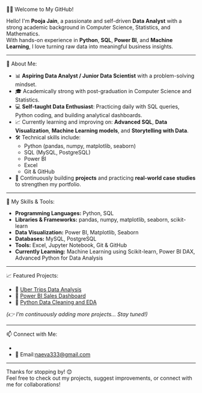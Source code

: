 🙋‍♀️ Welcome to My GitHub!

Hello! I'm **Pooja Jain**, a passionate and self-driven **Data Analyst** with a strong academic background in Computer Science, Statistics, and Mathematics.  
With hands-on experience in **Python**, **SQL**, **Power BI**, and **Machine Learning**, I love turning raw data into meaningful business insights.

---

🚀 About Me:

- 📊 **Aspiring Data Analyst / Junior Data Scientist** with a problem-solving mindset.
- 🎓 Academically strong with post-graduation in Computer Science and Statistics.
- 💻 **Self-taught Data Enthusiast**: Practicing daily with SQL queries, Python coding, and building analytical dashboards.
- 📈 Currently learning and improving on: **Advanced SQL**, **Data Visualization**, **Machine Learning models**, and **Storytelling with Data**.
- 🛠️ Technical skills include:
  - Python (pandas, numpy, matplotlib, seaborn)
  - SQL (MySQL, PostgreSQL)
  - Power BI
  - Excel
  - Git & GitHub
- 🌱 Continuously building **projects** and practicing **real-world case studies** to strengthen my portfolio.

---

💼 My Skills & Tools:

- **Programming Languages:** Python, SQL
- **Libraries & Frameworks:** pandas, numpy, matplotlib, seaborn, scikit-learn
- **Data Visualization:** Power BI, Matplotlib, Seaborn
- **Databases:** MySQL, PostgreSQL
- **Tools:** Excel, Jupyter Notebook, Git & GitHub
- **Currently Learning:** Machine Learning using Scikit-learn, Power BI DAX, Advanced Python for Data Analysis

---

📈 Featured Projects:

- 📂 [Uber Trips Data Analysis](https://github.com/poojaanvi/Churn_ETL)
- 📂 [Power BI Sales Dashboard](https://github.com/poojaanvi/recommendationsystem)
- 📂 [Python Data Cleaning and EDA](https://github.com/poojaanvi/bigmartdataanalysi)
  

*(👉 I’m continuously adding more projects... Stay tuned!)*

---

📫 Connect with Me:

- 
- 📧 Email:naeva333@gmail.com

---

Thanks for stopping by! 😊  
Feel free to check out my projects, suggest improvements, or connect with me for collaborations!

